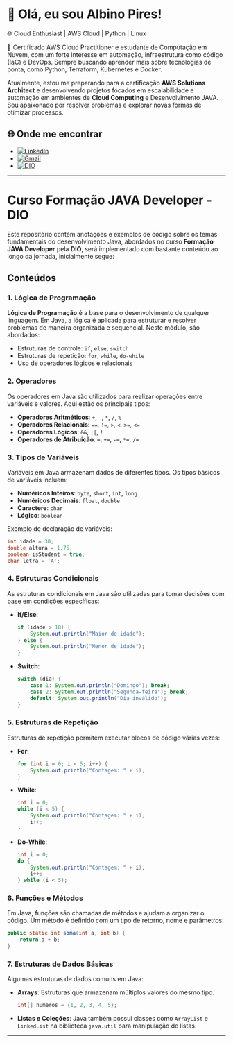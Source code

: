 # 👋 Olá, eu sou Albino Pires!

🌐 Cloud Enthusiast | AWS Cloud | Python | Linux 

🚀 Certificado AWS Cloud Practitioner e estudante de Computação em Nuvem, com um forte interesse em automação, infraestrutura como código (IaC) e DevOps. Sempre buscando aprender mais sobre tecnologias de ponta, como Python, Terraform, Kubernetes e Docker.

Atualmente, estou me preparando para a certificação **AWS Solutions Architect** e desenvolvendo projetos focados em escalabilidade e automação em ambientes de **Cloud Computing** e Desenvolvimento JAVA. Sou apaixonado por resolver problemas e explorar novas formas de otimizar processos.

## 🌐 Onde me encontrar

- [![LinkedIn](https://img.shields.io/badge/LinkedIn-0077B5?style=for-the-badge&logo=linkedin&logoColor=white)](https://www.linkedin.com/in/albino-pires-b188391b3/)
- [![Gmail](https://img.shields.io/badge/Gmail-333333?style=for-the-badge&logo=gmail&logoColor=red)](mailto:albinofp34@gmail.com)
- [![DIO](https://img.shields.io/badge/DIO-30A3DC?style=for-the-badge&logo=data:image/png;base64,iVBORw0KGgoAAAANSUhEUgAAAMgAAADICAMAAACahl6sAAAAKlBMVEUBCQn///8AAADMzMzX19fGxsYxMTHs7OypqanU1NQsLCwzMzNdXV2ampqysrKg2cPMAAAAAXRSTlMAQObYZgAAAP9JREFUeF7t2qEJwiAQRNGZyP9Xzr4W0NBBA8+YkUdm7p+al0FCIiCAQCBBgO+BX8dGZNBjJXyD8UK1y8GAQHBwAAAAAAAAAAAAB8x/wuJ3tnN/C+HYTnZO8LN+SrmU2/klrTG/VqXWQt6SbvmNbclY/TGWaTXc6zxVqXt8lrbGR2xJSfbbVmLVyxrpJlLtc0WW0ayDtvTNeUX2+6iMbUl77DduI/F7lmHMyLdsb+wPZtp45Fxb5l+nMOqMxqSc5PZUl2dG9KM4l9Kmvr67Rs5S8fQwAAAAAElFTkSuQmCC)](https://www.dio.me/users/albinofp34)


---

# Curso Formação JAVA Developer - DIO

Este repositório contém anotações e exemplos de código sobre os temas fundamentais do desenvolvimento Java, abordados no curso **Formação JAVA Developer** pela **DIO**, será implementado com bastante conteúdo ao longo da jornada, inicialmente segue:

## Conteúdos

### 1. Lógica de Programação

**Lógica de Programação** é a base para o desenvolvimento de qualquer linguagem. Em Java, a lógica é aplicada para estruturar e resolver problemas de maneira organizada e sequencial. Neste módulo, são abordados:

- Estruturas de controle: `if`, `else`, `switch`
- Estruturas de repetição: `for`, `while`, `do-while`
- Uso de operadores lógicos e relacionais

### 2. Operadores

Os operadores em Java são utilizados para realizar operações entre variáveis e valores. Aqui estão os principais tipos:

- **Operadores Aritméticos**: `+`, `-`, `*`, `/`, `%`
- **Operadores Relacionais**: `==`, `!=`, `>`, `<`, `>=`, `<=`
- **Operadores Lógicos**: `&&`, `||`, `!`
- **Operadores de Atribuição**: `=`, `+=`, `-=`, `*=`, `/=`
  
### 3. Tipos de Variáveis

Variáveis em Java armazenam dados de diferentes tipos. Os tipos básicos de variáveis incluem:

- **Numéricos Inteiros**: `byte`, `short`, `int`, `long`
- **Numéricos Decimais**: `float`, `double`
- **Caractere**: `char`
- **Lógico**: `boolean`

Exemplo de declaração de variáveis:
```java
int idade = 30;
double altura = 1.75;
boolean isStudent = true;
char letra = 'A';
```

### 4. Estruturas Condicionais

As estruturas condicionais em Java são utilizadas para tomar decisões com base em condições específicas:

- **If/Else**:
  ```java
  if (idade > 18) {
      System.out.println("Maior de idade");
  } else {
      System.out.println("Menor de idade");
  }
  ```

- **Switch**:
  ```java
  switch (dia) {
      case 1: System.out.println("Domingo"); break;
      case 2: System.out.println("Segunda-feira"); break;
      default: System.out.println("Dia inválido");
  }
  ```

### 5. Estruturas de Repetição

Estruturas de repetição permitem executar blocos de código várias vezes:

- **For**:
  ```java
  for (int i = 0; i < 5; i++) {
      System.out.println("Contagem: " + i);
  }
  ```

- **While**:
  ```java
  int i = 0;
  while (i < 5) {
      System.out.println("Contagem: " + i);
      i++;
  }
  ```

- **Do-While**:
  ```java
  int i = 0;
  do {
      System.out.println("Contagem: " + i);
      i++;
  } while (i < 5);
  ```

### 6. Funções e Métodos

Em Java, funções são chamadas de métodos e ajudam a organizar o código. Um método é definido com um tipo de retorno, nome e parâmetros:

```java
public static int soma(int a, int b) {
    return a + b;
}
```

### 7. Estruturas de Dados Básicas

Algumas estruturas de dados comuns em Java:

- **Arrays**: Estruturas que armazenam múltiplos valores do mesmo tipo.
  ```java
  int[] numeros = {1, 2, 3, 4, 5};
  ```
  
- **Listas e Coleções**: Java também possui classes como `ArrayList` e `LinkedList` na biblioteca `java.util` para manipulação de listas.

---
